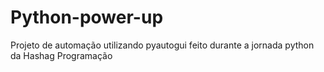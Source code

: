 # Python-power-up
 Projeto de automação utilizando pyautogui feito durante a jornada python da Hashag Programação
